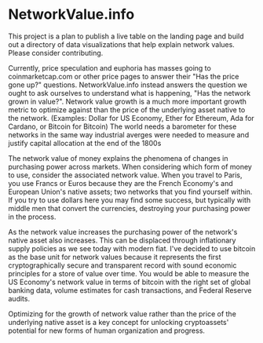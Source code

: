 # NetworkValue.info

This project is a plan to publish a live table on the landing page and build out a directory of data visualizations 
that help explain network values.
Please consider contributing.

Currently, price speculation and euphoria has masses going to coinmarketcap.com or other price pages to answer their
"Has the price gone up?" questions.
NetworkValue.info instead answers the question we ought to ask ourselves to understand what is happening,
"Has the network grown in value?".
Network value growth is a much more important growth metric to optimize against than the price of the underlying
asset native to the network. (Examples: Dollar for US Economy, Ether for Ethereum, Ada for Cardano, or Bitcoin for
Bitcoin)
The world needs a barometer for these networks in the same way industrial averges were needed to measure and justify 
capital allocation at the end of the 1800s

The network value of money explains the phenomena of changes in purchasing power across markets.
When considering which form of money to use, consider the associated network value.
When you travel to Paris, you use Francs or Euros because they are the French Economy's and European Union's native 
assets; two networks that you find yourself within.
If you try to use dollars here you may find some success, but typically with middle men that convert the currencies, 
destroying your purchasing power in the process.

As the network value increases the purchasing power of the network's native asset also increases.
This can be displaced through inflationary supply policies as we see today with modern fiat.
I've decided to use bitcoin as the base unit for network values because it represents the first cryptographically 
secure and transparent record with sound economic principles for a store of value over time.
You would be able to measure the US Economy's network value in terms of bitcoin with the right set of global banking 
data, volume estimates for cash transactions, and Federal Reserve audits.

Optimizing for the growth of network value rather than the price of the underlying native asset is a key concept for
unlocking cryptoassets' potential for new forms of human organization and progress.
